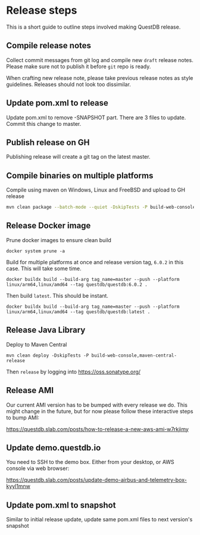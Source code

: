 # Release steps

This is a short guide to outline steps involved making QuestDB release.

## Compile release notes

Collect commit messages from git log and compile new `draft` release notes.
Please make sure not to publish it before `git` repo is ready.

When crafting new release note, please take previous release notes as style
guidelines. Releases should not look too dissimilar.

## Update pom.xml to release

Update pom.xml to remove -SNAPSHOT part. There are 3 files to update. Commit
this change to master.

## Publish release on GH

Publishing release will create a git tag on the latest master.

## Compile binaries on multiple platforms

Compile using maven on Windows, Linux and FreeBSD and upload to GH release

```bash
mvn clean package --batch-mode --quiet -DskipTests -P build-web-console,build-binaries
```

## Release Docker image

Prune docker images to ensure clean build

```
docker system prune -a
```

Build for multiple platforms at once and release version tag, `6.0.2` in this
case. This will take some time.

```
docker buildx build --build-arg tag_name=master --push --platform linux/arm64,linux/amd64 --tag questdb/questdb:6.0.2 .
```

Then build `latest`. This should be instant.

```
docker buildx build --build-arg tag_name=master --push --platform linux/arm64,linux/amd64 --tag questdb/questdb:latest .
```

## Release Java Library

Deploy to Maven Central

```
mvn clean deploy -DskipTests -P build-web-console,maven-central-release
```

Then `release` by logging into https://oss.sonatype.org/

## Release AMI

Our current AMI version has to be bumped with every release we do. This might change in the future, but for now
please follow these interactive steps to bump AMI:

https://questdb.slab.com/posts/how-to-release-a-new-aws-ami-w7rkjimy

## Update demo.questdb.io

You need to SSH to the demo box. Either from your desktop, or AWS console via web browser:

https://questdb.slab.com/posts/update-demo-airbus-and-telemetry-box-kyyl1mnw

## Update pom.xml to snapshot

Similar to initial release update, update same pom.xml files to next version's
snapshot
